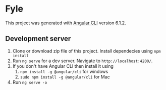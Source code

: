 # Fyle

This project was generated with [Angular CLI](https://github.com/angular/angular-cli) version 6.1.2.

## Development server

1. Clone or download zip file of this project. Install dependecies using `npm install`
2. Run `ng serve` for a dev server. Navigate to `http://localhost:4200/`. 
3. If you don't have Angular CLI then install it using
    1. `npm install -g @angular/cli` for windows
    2. `sudo npm install -g @angular/cli` for Mac
4. Run `ng serve -o`

